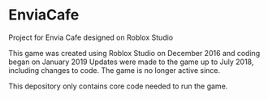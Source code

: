 # EnviaCafe
Project for Envia Cafe designed on Roblox Studio

This game was created using Roblox Studio on December 2016 and coding began on January 2019
Updates were made to the game up to July 2018, including changes to code. The game is no longer active since.

This depository only contains core code needed to run the game. 
